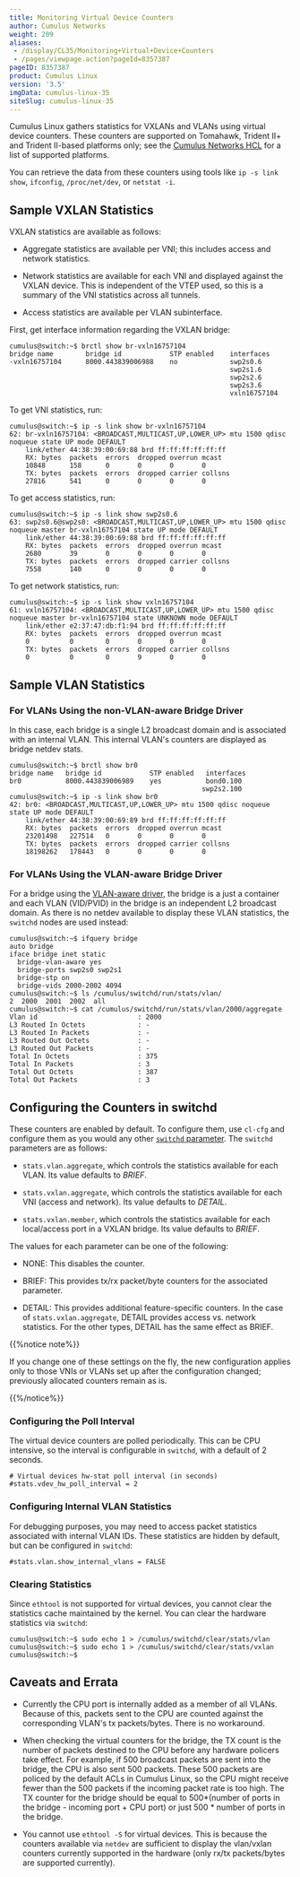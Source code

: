 ```yaml
---
title: Monitoring Virtual Device Counters
author: Cumulus Networks
weight: 209
aliases:
 - /display/CL35/Monitoring+Virtual+Device+Counters
 - /pages/viewpage.action?pageId=8357387
pageID: 8357387
product: Cumulus Linux
version: '3.5'
imgData: cumulus-linux-35
siteSlug: cumulus-linux-35
---
```

Cumulus Linux gathers statistics for VXLANs and VLANs using virtual
device counters. These counters are supported on Tomahawk, Trident II+
and Trident II-based platforms only; see the [Cumulus Networks
HCL](http://cumulusnetworks.com/hcl/) for a list of supported platforms.

You can retrieve the data from these counters using tools like `ip -s
link show`, `ifconfig`, `/proc/net/dev`, or `netstat -i`.

## <span>Sample VXLAN Statistics</span>

VXLAN statistics are available as follows:

  - Aggregate statistics are available per VNI; this includes access and
    network statistics.

  - Network statistics are available for each VNI and displayed against
    the VXLAN device. This is independent of the VTEP used, so this is a
    summary of the VNI statistics across all tunnels.

  - Access statistics are available per VLAN subinterface.

First, get interface information regarding the VXLAN bridge:

    cumulus@switch:~$ brctl show br-vxln16757104
    bridge name        bridge id            STP enabled    interfaces
    -vxln16757104      8000.443839006988    no             swp2s0.6
                                                           swp2s1.6
                                                           swp2s2.6
                                                           swp2s3.6
                                                           vxln16757104

To get VNI statistics, run:

    cumulus@switch:~$ ip -s link show br-vxln16757104
    62: br-vxln16757104: <BROADCAST,MULTICAST,UP,LOWER_UP> mtu 1500 qdisc noqueue state UP mode DEFAULT
        link/ether 44:38:39:00:69:88 brd ff:ff:ff:ff:ff:ff
        RX: bytes  packets  errors  dropped overrun mcast 
        10848      158      0       0       0       0     
        TX: bytes  packets  errors  dropped carrier collsns
        27816      541      0       0       0       0

To get access statistics, run:

    cumulus@switch:~$ ip -s link show swp2s0.6       
    63: swp2s0.6@swp2s0: <BROADCAST,MULTICAST,UP,LOWER_UP> mtu 1500 qdisc noqueue master br-vxln16757104 state UP mode DEFAULT
        link/ether 44:38:39:00:69:88 brd ff:ff:ff:ff:ff:ff
        RX: bytes  packets  errors  dropped overrun mcast 
        2680       39       0       0       0       0     
        TX: bytes  packets  errors  dropped carrier collsns
        7558       140      0       0       0       0

To get network statistics, run:

    cumulus@switch:~$ ip -s link show vxln16757104
    61: vxln16757104: <BROADCAST,MULTICAST,UP,LOWER_UP> mtu 1500 qdisc noqueue master br-vxln16757104 state UNKNOWN mode DEFAULT
        link/ether e2:37:47:db:f1:94 brd ff:ff:ff:ff:ff:ff
        RX: bytes  packets  errors  dropped overrun mcast 
        0          0        0       0       0       0     
        TX: bytes  packets  errors  dropped carrier collsns
        0          0        0       9       0       0

## <span>Sample VLAN Statistics</span>

### <span>For VLANs Using the non-VLAN-aware Bridge Driver</span>

In this case, each bridge is a single L2 broadcast domain and is
associated with an internal VLAN. This internal VLAN's counters are
displayed as bridge netdev stats.

    cumulus@switch:~$ brctl show br0
    bridge name   bridge id            STP enabled   interfaces
    br0           8000.443839006989    yes           bond0.100
                                                    swp2s2.100
    cumulus@switch:~$ ip -s link show br0
    42: br0: <BROADCAST,MULTICAST,UP,LOWER_UP> mtu 1500 qdisc noqueue state UP mode DEFAULT
        link/ether 44:38:39:00:69:89 brd ff:ff:ff:ff:ff:ff
        RX: bytes  packets  errors  dropped overrun mcast 
        23201498   227514   0       0       0       0     
        TX: bytes  packets  errors  dropped carrier collsns
        18198262   178443   0       0       0       0

### <span>For VLANs Using the VLAN-aware Bridge Driver</span>

For a bridge using the [VLAN-aware
driver](/version/cumulus-linux-35/Layer_1_and_2/Ethernet_Bridging_-_VLANs/VLAN-aware_Bridge_Mode_for_Large-scale_Layer_2_Environments),
the bridge is a just a container and each VLAN (VID/PVID) in the bridge
is an independent L2 broadcast domain. As there is no netdev available
to display these VLAN statistics, the `switchd` nodes are used instead:

    cumulus@switch:~$ ifquery bridge
    auto bridge
    iface bridge inet static
      bridge-vlan-aware yes
      bridge-ports swp2s0 swp2s1
      bridge-stp on
      bridge-vids 2000-2002 4094
    cumulus@switch:~$ ls /cumulus/switchd/run/stats/vlan/
    2  2000  2001  2002  all
    cumulus@switch:~$ cat /cumulus/switchd/run/stats/vlan/2000/aggregate
    Vlan id                         : 2000
    L3 Routed In Octets             : -
    L3 Routed In Packets            : -
    L3 Routed Out Octets            : -
    L3 Routed Out Packets           : -
    Total In Octets                 : 375
    Total In Packets                : 3
    Total Out Octets                : 387
    Total Out Packets               : 3

## <span>Configuring the Counters in switchd</span>

These counters are enabled by default. To configure them, use `cl-cfg`
and configure them as you would any other [`switchd`
parameter](/version/cumulus-linux-35/System_Configuration/Configuring_switchd).
The `switchd` parameters are as follows:

  - `stats.vlan.aggregate`, which controls the statistics available for
    each VLAN. Its value defaults to *BRIEF*.

  - `stats.vxlan.aggregate`, which controls the statistics available for
    each VNI (access and network). Its value defaults to *DETAIL*.

  - `stats.vxlan.member`, which controls the statistics available for
    each local/access port in a VXLAN bridge. Its value defaults to
    *BRIEF*.

The values for each parameter can be one of the following:

  - NONE: This disables the counter.

  - BRIEF: This provides tx/rx packet/byte counters for the associated
    parameter.

  - DETAIL: This provides additional feature-specific counters. In the
    case of `stats.vxlan.aggregate`, DETAIL provides access vs. network
    statistics. For the other types, DETAIL has the same effect as
    BRIEF.

{{%notice note%}}

If you change one of these settings on the fly, the new configuration
applies only to those VNIs or VLANs set up after the configuration
changed; previously allocated counters remain as is.

{{%/notice%}}

### <span>Configuring the Poll Interval</span>

The virtual device counters are polled periodically. This can be CPU
intensive, so the interval is configurable in `switchd`, with a default
of 2 seconds.

    # Virtual devices hw-stat poll interval (in seconds)
    #stats.vdev_hw_poll_interval = 2

### <span>Configuring Internal VLAN Statistics</span>

For debugging purposes, you may need to access packet statistics
associated with internal VLAN IDs. These statistics are hidden by
default, but can be configured in `switchd`:

    #stats.vlan.show_internal_vlans = FALSE

### <span>Clearing Statistics</span>

Since `ethtool` is not supported for virtual devices, you cannot clear
the statistics cache maintained by the kernel. You can clear the
hardware statistics via `switchd`:

    cumulus@switch:~$ sudo echo 1 > /cumulus/switchd/clear/stats/vlan 
    cumulus@switch:~$ sudo echo 1 > /cumulus/switchd/clear/stats/vxlan 
    cumulus@switch:~$

## <span>Caveats and Errata</span>

  - Currently the CPU port is internally added as a member of all VLANs.
    Because of this, packets sent to the CPU are counted against the
    corresponding VLAN's tx packets/bytes. There is no workaround.

  - When checking the virtual counters for the bridge, the TX count is
    the number of packets destined to the CPU before any hardware
    policers take effect. For example, if 500 broadcast packets are sent
    into the bridge, the CPU is also sent 500 packets. These 500 packets
    are policed by the default ACLs in Cumulus Linux, so the CPU might
    receive fewer than the 500 packets if the incoming packet rate is
    too high. The TX counter for the bridge should be equal to
    500\*(number of ports in the bridge - incoming port + CPU port) or
    just 500 \* number of ports in the bridge.

  - You cannot use `ethtool -S` for virtual devices. This is because the
    counters available via `netdev` are sufficient to display the
    vlan/vxlan counters currently supported in the hardware (only rx/tx
    packets/bytes are supported currently).
